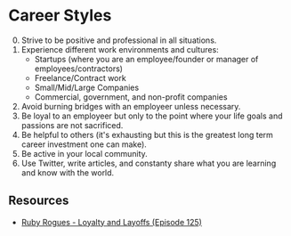 # Career Styles

0. Strive to be positive and professional in all situations.
0. Experience different work environments and cultures:
    * Startups (where you are an employee/founder or manager of employees/contractors)
    * Freelance/Contract work
    * Small/Mid/Large Companies
    * Commercial, government, and non-profit companies
0. Avoid burning bridges with an employeer unless necessary.
0. Be loyal to an employeer but only to the point where your life goals and passions are not sacrificed.
0. Be helpful to others (it's exhausting but this is the greatest long term career investment one can make).
0. Be active in your local community.
0. Use Twitter, write articles, and constanty share what you are learning and know with the world.

## Resources

- [Ruby Rogues - Loyalty and Layoffs (Episode 125)](http://rubyrogues.com/125-rr-loyalty-and-layoffs)

